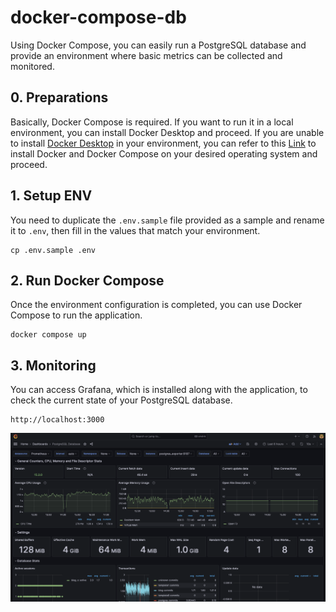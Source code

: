 # docker-compose-db
Using Docker Compose, you can easily run a PostgreSQL database and provide an environment where basic metrics can be collected and monitored.

## 0. Preparations

Basically, Docker Compose is required. If you want to run it in a local environment, you can install Docker Desktop and proceed. If you are unable to install [Docker Desktop](https://www.docker.com/products/docker-desktop/) in your environment, you can refer to this [Link](https://docs.docker.com/engine/install/) to install Docker and Docker Compose on your desired operating system and proceed.

## 1. Setup ENV

You need to duplicate the `.env.sample` file provided as a sample and rename it to `.env`, then fill in the values that match your environment.

```
cp .env.sample .env
```

## 2. Run Docker Compose

Once the environment configuration is completed, you can use Docker Compose to run the application.

```
docker compose up
```

## 3. Monitoring

You can access Grafana, which is installed along with the application, to check the current state of your PostgreSQL database.

```
http://localhost:3000
```

![Grafana Dashboard Example](./guides/img/grafana_dashboard_example.png)